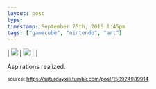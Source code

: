 ```yaml
---
layout: post
type: 
timestamp: September 25th, 2016 1:45pm
tags: ["gamecube", "nintendo", "art"]
---
```


| <img src="https://saturdayxiii.github.io/media/150924989914_0.jpg"/> | <img src="https://saturdayxiii.github.io/media/150924989914_1.jpg"/> |  |

Aspirations realized.
 
  
<small>source: https://saturdayxiii.tumblr.com/post/150924989914</small>
